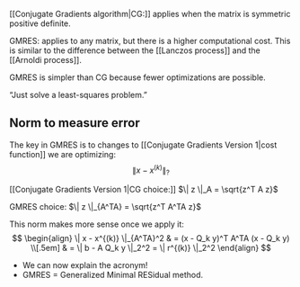 [[Conjugate Gradients algorithm|CG:]] applies when the matrix is symmetric positive definite.

GMRES: applies to any matrix, but there is a higher computational cost. This is similar to the difference between the [[Lanczos process]] and the [[Arnoldi process]].

GMRES is simpler than CG because fewer optimizations are possible.

“Just solve a least-squares problem.”

## Norm to measure error

The key in GMRES is to changes to [[Conjugate Gradients Version 1|cost function]] we are optimizing:
$$
\| x - x^{(k)} \|_?
$$

[[Conjugate Gradients Version 1|CG choice:]] $\| z \|_A = \sqrt{z^T A z}$

GMRES choice: $\| z \|_{A^TA} = \sqrt{z^T A^TA z}$

This norm makes more sense once we apply it:
$$
\begin{align}
\| x - x^{(k)} \|_{A^TA}^2 & = (x - Q_k y)^T A^TA (x - Q_k y) \\[.5em]
& = \| b - A Q_k y \|_2^2 = \| r^{(k)} \|_2^2
\end{align}
$$

- We can now explain the acronym! 
- GMRES = Generalized Minimal RESidual method.